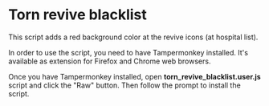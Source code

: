# Torn revive blacklist

This script adds a red background color at the revive icons (at hospital list).

In order to use the script, you need to have Tampermonkey installed. It's available as extension for Firefox and Chrome web browsers.

Once you have Tampermonkey installed, open <b>torn_revive_blacklist.user.js</b> script and click the "Raw" button. Then follow the prompt to install the script.
